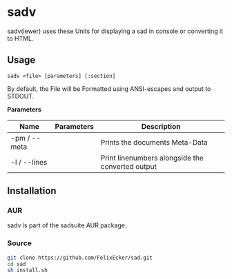 # sadv
sadv(iewer) uses these Units for displaying a sad in console or converting it to HTML.

## Usage
`sadv <file> [parameters] [:section]` <br>

By default, the File will be Formatted using ANSI-escapes and output to STDOUT. <br>

**Parameters** <br>

| Name          | Parameters | Description                         |
| ------------- | ---------- | ----------------------------------- |
| -pm / --meta  |            | Prints the documents Meta-Data      |
| -l  / --lines |            | Print linenumbers alongside the converted output |

## Installation
### AUR <br>
sadv is part of the sadsuite AUR package.

### Source
```bash
git clone https://github.com/FelixEcker/sad.git
cd sad
sh install.sh
```

